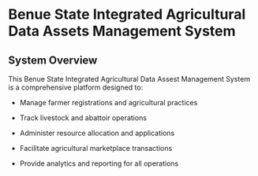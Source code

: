 # Benue State Integrated Agricultural Data Assets Management System



## System Overview

This Benue State Integrated Agricultural Data Assest Management System is a comprehensive platform designed to:

- Manage farmer registrations and agricultural practices

- Track livestock and abattoir operations

- Administer resource allocation and applications

- Facilitate agricultural marketplace transactions

- Provide analytics and reporting for all operations